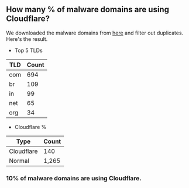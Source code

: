 ## How many % of malware domains are using Cloudflare?


We downloaded the malware domains from [here](https://urlhaus.abuse.ch) and filter out duplicates.
Here's the result.


[//]: # (start replacement)


- Top 5 TLDs

| TLD | Count |
| --- | --- |
| com | 694 |
| br | 109 |
| in | 99 |
| net | 65 |
| org | 34 |


- Cloudflare %

| Type | Count |
| --- | --- |
| Cloudflare | 140 |
| Normal | 1,265 |


### 10% of malware domains are using Cloudflare.